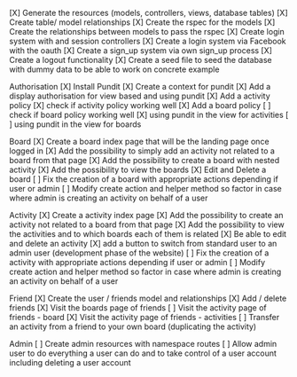 [X] Generate the resources (models, controllers, views, database tables)
[X] Create table/ model relationships
[X] Create the rspec for the models
[X] Create the relationships between models to pass the rspec
[X] Create login system with and session controllers
[X] Create a login system via Facebook with the oauth
[X] Create a sign_up system via own sign_up process
[X] Create a logout functionality
[X] Create a seed file to seed the database with dummy data to be able to work on concrete example

Authorisation
[X] Install Pundit
[X] Create a context for pundit
[X] Add a display authorisation for view based and using pundit
[X] Add a activity policy
[X] check if activity policy working well
[X] Add a board policy
[ ] check if board policy working well
[X] using pundit in the view for activities
[ ] using pundit in the view for boards


Board
[X] Create a board index page that will be the landing page once logged in
  [X] Add the possibility to simply add an activity not related to a board from that page
  [X] Add the possibility to create a board with nested activity
  [X] Add the possibility to view the boards
[X] Edit and Delete a board
[ ] Fix the creation of a board with appropriate actions depending if user or admin
[ ] Modify create action and helper method so factor in case where admin is creating an activity on behalf of a user


Activity
[X] Create a activity index page
  [X] Add the possibility to create an activity not related to a board from that page
  [X] Add the possibility to view the activities and to which boards each of them is related
  [X] Be able to edit and delete an activity
[X] add a button to switch from standard user to an admin user (development phase of the website)
[ ] Fix the creation of a activity with appropriate actions depending if user or admin
[ ] Modify create action and helper method so factor in case where admin is creating an activity on behalf of a user

Friend
[X] Create the user / friends model and relationships
[X] Add / delete friends
[X] Visit the boards page of friends
[ ] Visit the activity page of friends - board
[X] Visit the activity page of friends - activities
[ ] Transfer an activity from a friend to your own board (duplicating the activity)

Admin
[ ] Create admin resources with namespace routes
[ ] Allow admin user to do everything a user can do and to take control of a user account including deleting a user account
